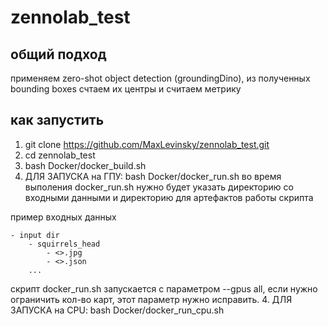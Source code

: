 # zennolab_test

## общий подход
применяем zero-shot object detection (groundingDino), из полученных bounding boxes счтаем их центры и считаем метрику

## как запустить
1. git clone https://github.com/MaxLevinsky/zennolab_test.git
2. cd zennolab_test
3. bash Docker/docker_build.sh
4. ДЛЯ ЗАПУСКА на ГПУ: bash Docker/docker_run.sh
во время выполения docker_run.sh нужно будет указать директорию со входными данными и директорию для артефактов работы скрипта

пример входных данных

    - input dir
        - squirrels_head
            - <>.jpg
            - <>.json
        ...

скрипт docker_run.sh запускается с параметром --gpus all, если нужно ограничить кол-во карт, этот параметр нужно исправить.
4. ДЛЯ ЗАПУСКА на CPU: bash Docker/docker_run_cpu.sh
